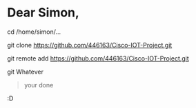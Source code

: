 # Dear Simon,

cd /home/simon/...

git clone https://github.com/446163/Cisco-IOT-Project.git

git remote add https://github.com/446163/Cisco-IOT-Project.git

git Whatever

> your done

:D
